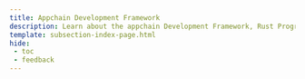 ```yaml
---
title: Appchain Development Framework
description: Learn about the appchain Development Framework, Rust Programming Language, Substrate and its features, including XCM and ready-to-use pallets for your Runtime.
template: subsection-index-page.html
hide: 
 - toc
 - feedback
---
```



